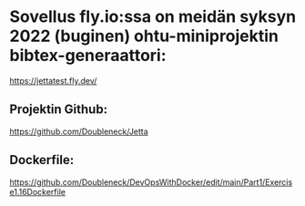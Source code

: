 # Sovellus fly.io:ssa on meidän syksyn 2022 (buginen) ohtu-miniprojektin bibtex-generaattori:

https://jettatest.fly.dev/

## Projektin Github:

https://github.com/Doubleneck/Jetta

## Dockerfile:

https://github.com/Doubleneck/DevOpsWithDocker/edit/main/Part1/Exercise1.16Dockerfile


